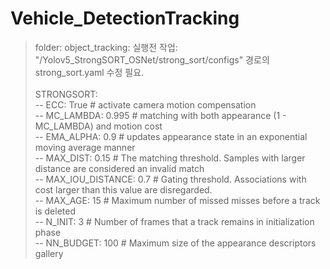 # Vehicle_DetectionTracking

> folder: object_tracking: 실행전 작업:   "/Yolov5_StrongSORT_OSNet/strong_sort/configs" 경로의 strong_sort.yaml 수정 필요.<br/></br>
STRONGSORT:   
-- ECC: True              # activate camera motion compensation   
-- MC_LAMBDA: 0.995       # matching with both appearance (1 - MC_LAMBDA) and motion cost   
-- EMA_ALPHA: 0.9         # updates  appearance  state in  an exponential moving average manner   
-- MAX_DIST: 0.15          # The matching threshold. Samples with larger distance are considered an invalid match   
-- MAX_IOU_DISTANCE: 0.7  # Gating threshold. Associations with cost larger than this value are disregarded.   
-- MAX_AGE: 15            # Maximum number of missed misses before a track is deleted   
-- N_INIT: 3              # Number of frames that a track remains in initialization phase   
-- NN_BUDGET: 100         # Maximum size of the appearance descriptors gallery   
